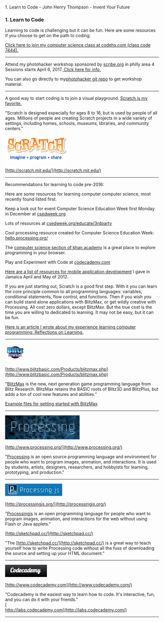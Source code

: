 1\. Learn to Code - John Henry Thompson - Invent Your Future   
    

### 1\. Learn to Code

Learning to code is challenging but it can be fun. Here are some resources if you choose to get on the path to coding.

  

[Click here to join my computer science class at codehs.com (class code 7444).](http://codehs.com/go/7444)

  

* * *

  

Attend my photohacker workshop sponsored by [scribe.org](http://scribe.org/) in philly area 4 Sessions starts April 6, 2017.[ Click here for info.](http://scribe.org/events/youth-learn-hackers-take-control-your-photos)

  

You can also go directly to my[photohacker git repo](https://github.com/jht1900/photohacker) to get workshop material.

  

* * *

A good way to start coding is to join a visual playground. [Scratch is my favorite.](http://scratch.mit.edu/)

  

"Scratch is designed especially for ages 8 to 16, but is used by people of all ages. Millions of people are creating Scratch projects in a wide variety of settings, including homes, schools, museums, libraries, and community centers."

  

![](_/rsrc/1295018001782/learning-to-program/scratch-logo.png)  

[http://scratch.mit.edu/](http://scratch.mit.edu/)  

  

* * *

Recommendations for learning to code pre-2016:

  

Here are some resources for learning computer computer science, most recently found listed first. 

  

Keep a look out for event Computer Science Education Week first Monday in December at [csedweek.org](http://csedweek.org/)  
  
Lots of resources at [csedweek.org/educate/3rdparty](http://csedweek.org/educate/3rdparty)  
  
Cool processing resource created for Computer Science Education Week: [hello.processing.org/](http://hello.processing.org/)  
  
The [computer science section of khan academy](http://www.khanacademy.org/cs) is a great place to explore  programming in your browser.  
  
Play and Experiment with Code at [codecademy.com](http://www.codecademy.com/)  
  
[Here are a list of resources for mobile application development](http://www.j4u2.com/breadfruit/) I gave in Jamaica April and May of 2012.  
  

If you are just starting out, Scratch is a good first step. With it you can learn the core principle common to all programming languages: variables, conditional statements, flow control, and functions. Then if you wish you can build stand alone applications with BlitzMax, or get wildly creative with Processing. All cost zero dollars, except BlitzMax. But the true cost is the time you are willing to dedicated to learning. It may not be easy, but it can be fun.  
  
[Here is an article I wrote about my experience learning computer programming: Reflections on Learning.](the-art-of-learning/reflections.md)  

  

* * *

  

[![](_/rsrc/1295018101864/learning-to-program/blitzmax-logo.png)](http://www.blitzbasic.com/Products/blitzmax.php)

  

[http://www.blitzbasic.com/Products/blitzmax.php](http://www.blitzbasic.com/Products/blitzmax.php)

"[BlitzMax](http://www.blitzbasic.com/Products/blitzmax.php) is the new, next generation game programming language from Blitz Research. BlitzMax retains the BASIC roots of Blitz3D and BlitzPlus, but adds a ton of cool new features and abilities."

  
[Example files for getting started with BlitzMax](https://github.com/jht1900/BlitzMax-Kickstart)  
  

* * *

  

[![](_/rsrc/1295018136175/learning-to-program/processing-logo.png)](http://www.blitzbasic.com/Products/blitzmax.php)

  

[http://www.processing.org/](http://www.processing.org/)

"[Processing](http://processing.org/) is an open source programming language and environment for people who want to program images, animation, and interactions. It is used by students, artists, designers, researchers, and hobbyists for learning, prototyping, and production."

  

* * *

  

[![](_/rsrc/1295018169988/learning-to-program/processing-js.png)](http://www.blitzbasic.com/Products/blitzmax.php)

  

[http://processingjs.org/](http://processingjs.org/)

"[Processingjs](http://processingjs.org/) is an open programming language for people who want to program images, animation, and interactions for the web without using Flash or Java applets."

  
[http://sketchpad.cc/](http://sketchpad.cc/)

"The [http://sketchpad.cc/](http://sketchpad.cc/) is a great way to teach yourself how to write Processing code without all the fuss of downloading the source and setting up your HTML document."  

* * *

[![](_/rsrc/1325242193071/learning-to-program/codeacademy.png)](http://www.codecademy.com)

  
[http://www.codecademy.com](http://www.codecademy.com/)  

  
"Codecademy is the easiest way to learn how to code. It's interactive, fun, and you can do it with your friends."  
[  
http://labs.codecademy.com](http://labs.codecademy.com/)  
  

* * *

  

  

  

